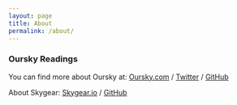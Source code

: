 ```yaml
---
layout: page
title: About
permalink: /about/
---
```


### Oursky Readings

You can find more about Oursky at:
[Oursky.com](https://oursky.com) /
[Twitter](https://twitter.com/oursky) /
[GitHub][Oursky organization]

About Skygear:
[Skygear.io](https://skygear.io) /
[GitHub](https://github.com/skygearIO)


[Oursky organization]: https://github.com/oursky

